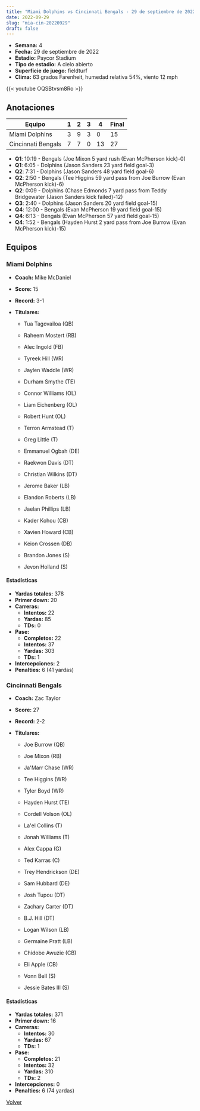 ```yaml
---
title: "Miami Dolphins vs Cincinnati Bengals - 29 de septiembre de 2022"
date: 2022-09-29
slug: "mia-cin-20220929"
draft: false
---
```


- **Semana:** 4
- **Fecha:** 29 de septiembre de 2022
- **Estadio:** Paycor Stadium
- **Tipo de estadio:** A cielo abierto
- **Superficie de juego:** fieldturf
- **Clima:** 63 grados Farenheit, humedad relativa 54%, viento 12 mph


{{< youtube OQSBtvsm8Ro >}}


## Anotaciones
| Equipo | 1 | 2 | 3 | 4 | Final |
|--------|---|---|---|---|-------|
| Miami Dolphins  | 3 | 9 | 3 | 0  | 15 |
| Cincinnati Bengals  | 7 | 7 | 0 | 13  | 27 |
- **Q1**: 10:19 - Bengals (Joe Mixon 5 yard rush (Evan McPherson kick)-0)
- **Q1**: 6:05 - Dolphins (Jason Sanders 23 yard field goal-3)
- **Q2**: 7:31 - Dolphins (Jason Sanders 48 yard field goal-6)
- **Q2**: 2:50 - Bengals (Tee Higgins 59 yard pass from Joe Burrow (Evan McPherson kick)-6)
- **Q2**: 0:09 - Dolphins (Chase Edmonds 7 yard pass from Teddy Bridgewater (Jason Sanders kick failed)-12)
- **Q3**: 2:40 - Dolphins (Jason Sanders 20 yard field goal-15)
- **Q4**: 12:00 - Bengals (Evan McPherson 19 yard field goal-15)
- **Q4**: 6:13 - Bengals (Evan McPherson 57 yard field goal-15)
- **Q4**: 1:52 - Bengals (Hayden Hurst 2 yard pass from Joe Burrow (Evan McPherson kick)-15)


## Equipos


### Miami Dolphins
* **Coach:** Mike McDaniel
* **Score:** 15
* **Record:** 3-1
* **Titulares:** 

  * Tua Tagovailoa (QB) 

  * Raheem Mostert (RB) 

  * Alec Ingold (FB) 

  * Tyreek Hill (WR) 

  * Jaylen Waddle (WR) 

  * Durham Smythe (TE) 

  * Connor Williams (OL) 

  * Liam Eichenberg (OL) 

  * Robert Hunt (OL) 

  * Terron Armstead (T) 

  * Greg Little (T) 

  * Emmanuel Ogbah (DE) 

  * Raekwon Davis (DT) 

  * Christian Wilkins (DT) 

  * Jerome Baker (LB) 

  * Elandon Roberts (LB) 

  * Jaelan Phillips (LB) 

  * Kader Kohou (CB) 

  * Xavien Howard (CB) 

  * Keion Crossen (DB) 

  * Brandon Jones (S) 

  * Jevon Holland (S) 

#### Estadísticas
* **Yardas totales:** 378
* **Primer down:** 20
* **Carreras:**
  * **Intentos:** 22
  * **Yardas:** 85
  * **TDs:** 0
* **Pase:**
  * **Completos:** 22
  * **Intentos:** 37
  * **Yardas:** 303
  * **TDs:** 1
* **Intercepciones:** 2
* **Penalties:** 6 (41 yardas)

### Cincinnati Bengals
* **Coach:** Zac Taylor
* **Score:** 27
* **Record:** 2-2
* **Titulares:** 

  * Joe Burrow (QB) 

  * Joe Mixon (RB) 

  * Ja'Marr Chase (WR) 

  * Tee Higgins (WR) 

  * Tyler Boyd (WR) 

  * Hayden Hurst (TE) 

  * Cordell Volson (OL) 

  * La'el Collins (T) 

  * Jonah Williams (T) 

  * Alex Cappa (G) 

  * Ted Karras (C) 

  * Trey Hendrickson (DE) 

  * Sam Hubbard (DE) 

  * Josh Tupou (DT) 

  * Zachary Carter (DT) 

  * B.J. Hill (DT) 

  * Logan Wilson (LB) 

  * Germaine Pratt (LB) 

  * Chidobe Awuzie (CB) 

  * Eli Apple (CB) 

  * Vonn Bell (S) 

  * Jessie Bates III (S) 

#### Estadísticas
* **Yardas totales:** 371
* **Primer down:** 16
* **Carreras:**
  * **Intentos:** 30
  * **Yardas:** 67
  * **TDs:** 1
* **Pase:**
  * **Completos:** 21
  * **Intentos:** 32
  * **Yardas:** 310
  * **TDs:** 2
* **Intercepciones:** 0
* **Penalties:** 6 (74 yardas)


[Volver](/historia/2022)
